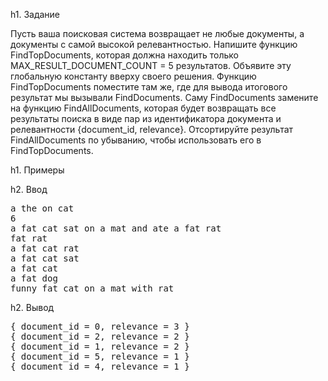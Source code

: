 h1. Задание

Пусть ваша поисковая система возвращает не любые документы, а документы с самой высокой релевантностью. Напишите функцию FindTopDocuments, которая должна находить только MAX_RESULT_DOCUMENT_COUNT = 5 результатов. Объявите эту глобальную константу вверху своего решения. Функцию FindTopDocuments поместите там же, где для вывода итогового результат мы вызывали FindDocuments. Саму FindDocuments замените на функцию FindAllDocuments, которая будет возвращать все результаты поиска в виде пар из идентификатора документа и релевантности {document_id, relevance}. Отсортируйте результат FindAllDocuments по убыванию, чтобы использовать его в FindTopDocuments.

h1. Примеры

h2. Ввод

<pre>
a the on cat
6
a fat cat sat on a mat and ate a fat rat
fat rat
a fat cat rat
a fat cat sat
a fat cat
a fat dog
funny fat cat on a mat with rat 
</pre>

h2. Вывод

<pre>
{ document_id = 0, relevance = 3 }
{ document_id = 2, relevance = 2 }
{ document_id = 1, relevance = 2 }
{ document_id = 5, relevance = 1 }
{ document_id = 4, relevance = 1 } 
</pre>
